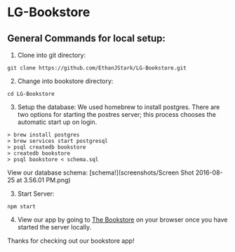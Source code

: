 # LG-Bookstore


## General Commands for local setup:

1. Clone into git directory:

```
git clone https://github.com/EthanJStark/LG-Bookstore.git
```

2. Change into bookstore directory:

```
cd LG-Bookstore
```
3. Setup the database:
  We used homebrew to install postgres. There are two options for starting the postres server; this process chooses the automatic start up on login.

```
> brew install postgres
> brew services start postgresql
> psql createdb bookstore
> createdb bookstore
> psql bookstore < schema.sql
```

View our database schema:
[schema!](screenshots/Screen Shot 2016-08-25 at 3.56.01 PM.png)

3. Start Server:

```
npm start
```

4. View our app by going to [The Bookstore](http://localhost:3000/) on your browser once you have started the server locally.

Thanks for checking out our bookstore app!
